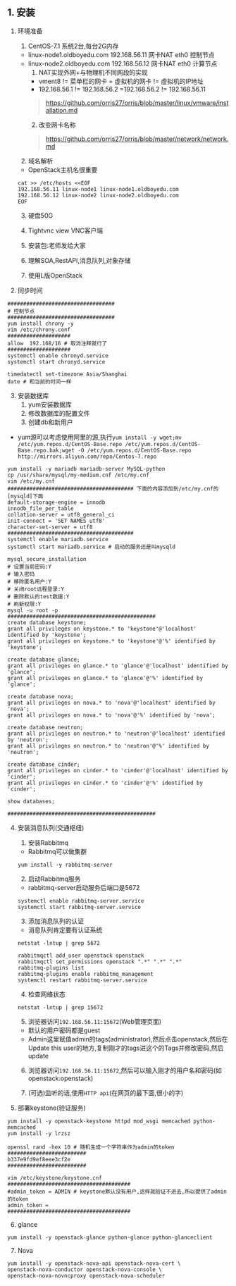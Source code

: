 ## 1. 安装
1. 环境准备
    1. CentOS-7.1 系统2台,每台2G内存
    + linux-node1.oldboyedu.com 192.168.56.11 网卡NAT eth0 控制节点
    + linux-node2.oldboyedu.com 192.168.56.12 网卡NAT eth0 计算节点
        1. NAT实现外网+与物理机不同网段的实现
        + vment8       != 菜单栏的网卡   = 虚拟机的网卡  != 虚拟机的IP地址
        + 192.168.56.1 != 192.168.56.2 =192.168.56.2 != 192.168.56.11        
        > https://github.com/orris27/orris/blob/master/linux/vmware/installation.md
        2. 改变网卡名称
        > https://github.com/orris27/orris/blob/master/network/network.md
        
    
    2. 域名解析
    + OpenStack主机名很重要
    ```
    cat >> /etc/hosts <<EOF
    192.168.56.11 linux-node1 linux-node1.oldboyedu.com
    192.168.56.12 linux-node2 linux-node2.oldboyedu.com
    EOF
    ```
    3. 硬盘50G
    
    4. Tightvnc view VNC客户端
    
    5. 安装包:老师发给大家
    
    6. 理解SOA,RestAPI,消息队列,对象存储
    
    7. 使用L版OpenStack


2. 同步时间
```
##################################
# 控制节点
##################################
yum install chrony -y
vim /etc/chrony.conf
####################
allow  192.168/16 # 取消注释就行了
####################
systemctl enable chronyd.service
systemctl start chronyd.service

timedatectl set-timezone Asia/Shanghai
date # 和当前的时间一样
```

3. 安装数据库
    1. yum安装数据库
    2. 修改数据库的配置文件
    3. 创建db和新用户
+ yum源可以考虑使用阿里的源,执行`yum install -y wget;mv /etc/yum.repos.d/CentOS-Base.repo /etc/yum.repos.d/CentOS-Base.repo.bak;wget -O /etc/yum.repos.d/CentOS-Base.repo http://mirrors.aliyun.com/repo/Centos-7.repo`
```
yum install -y mariadb mariadb-server MySQL-python
cp /usr/share/mysql/my-medium.cnf /etc/my.cnf
vim /etc/my.cnf
######################################## 下面的内容添加到/etc/my.cnf的[mysqld]下面
default-storage-engine = innodb
innodb_file_per_table
collation-server = utf8_general_ci
init-connect = 'SET NAMES utf8'
character-set-server = utf8
########################################
systemctl enable mariadb.service
systemctl start mariadb.service # 启动的服务还是叫mysqld

mysql_secure_installation
# 设置当前密码:Y
# 输入密码
# 移除匿名用户:Y
# 关闭root远程登录:Y
# 删除默认的test数据:Y
# 刷新权限:Y
mysql -u root -p 
###############################################
create database keystone;
grant all privileges on keystone.* to 'keystone'@'localhost' identified by 'keystone';
grant all privileges on keystone.* to 'keystone'@'%' identified by 'keystone';

create database glance;
grant all privileges on glance.* to 'glance'@'localhost' identified by 'glance';
grant all privileges on glance.* to 'glance'@'%' identified by 'glance';

create database nova;
grant all privileges on nova.* to 'nova'@'localhost' identified by 'nova';
grant all privileges on nova.* to 'nova'@'%' identified by 'nova';

create database neutron;
grant all privileges on neutron.* to 'neutron'@'localhost' identified by 'neutron';
grant all privileges on neutron.* to 'neutron'@'%' identified by 'neutron';

create database cinder;
grant all privileges on cinder.* to 'cinder'@'localhost' identified by 'cinder';
grant all privileges on cinder.* to 'cinder'@'%' identified by 'cinder';

show databases;

###############################################
```



4. 安装消息队列(交通枢纽)
    1. 安装Rabbitmq
    + Rabbitmq可以做集群
    ```
    yum install -y rabbitmq-server
    ```
    2. 启动Rabbitmq服务
    + rabbitmq-server启动服务后端口是5672
    ```
    systemctl enable rabbitmq-server.service
    systemctl start rabbitmq-server.service
    ```
    3. 添加消息队列的认证
    + 消息队列肯定要有认证系统
    ```
    netstat -lntup | grep 5672

    rabbitmqctl add_user openstack openstack
    rabbitmqctl set_permissions openstack ".*" ".*" ".*"
    rabbitmq-plugins list
    rabbitmq-plugins enable rabbitmq_management
    systemctl restart rabbitmq-server.service
    ```
    4. 检查网络状态
    ```
    netstat -lntup | grep 15672
    ```
    5. 浏览器访问`192.168.56.11:15672`(Web管理页面)
    + 默认的用户密码都是guest
    + Admin这里赋值admin的tags(administrator),然后点击openstack,然后在Update this user的地方,复制刚才的tags进这个的Tags并修改密码,然后update
    
    6. 浏览器访问`192.168.56.11:15672`,然后可以输入刚才的用户名和密码(如openstack:openstack)
    
    7. (可选)监听的话,使用`HTTP api`(在网页的最下面,很小的字)
    
5. 部署keystone(验证服务)
```
yum install -y openstack-keystone httpd mod_wsgi memcached python-memcached
yum install -y lrzsz

openssl rand -hex 10 # 随机生成一个字符串作为admin的token
#########################
b337e9fd9ef8eee3cf2e
#########################

vim /etc/keystone/keystone.cnf
#######################################
#admin_token = ADMIN # keystone默认没有用户,这样就验证不进去,所以提供了admin的token
admin_token = 
#######################################

```
6. glance
```
yum install -y openstack-glance python-glance python-glanceclient
```

7. Nova
```
yum install -y openstack-nova-api openstack-nova-cert \
openstack-nova-conductor openstack-nova-console \
openstack-nova-novncproxy openstack-nova-scheduler 
```






